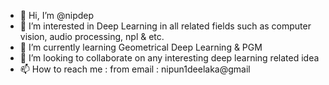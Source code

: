 - 👋 Hi, I’m @nipdep
- 👀 I’m interested in Deep Learning in all related fields such as computer vision, audio processing, npl & etc.
- 🌱 I’m currently learning Geometrical Deep Learning & PGM 
- 💞️ I’m looking to collaborate on any interesting deep learning related idea 
- 📫 How to reach me : from email : nipun1deelaka@gmail

<!---
nipdep/nipdep is a ✨ special ✨ repository because its `README.md` (this file) appears on your GitHub profile.
You can click the Preview link to take a look at your changes.
--->
